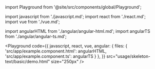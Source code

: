 import Playground from '@site/src/components/global/Playground';

import javascript from './javascript.md';
import react from './react.md';
import vue from './vue.md';

import angularHTML from './angular/angular-html.md';
import angularTS from './angular/angular-ts.md';

<Playground
  code={{
    javascript,
    react,
    vue,
    angular: {
      files: {
        'src/app/example.component.html': angularHTML,
        'src/app/example.component.ts': angularTS
      }
    },
  }}
  src="usage/skeleton-text/basic/demo.html"
  size="250px"
/>
